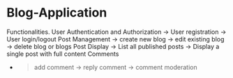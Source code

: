 # Blog-Application

Functionalities. 
User Authentication and Authorization
-> User registration
-> User login/logout
Post Management
	-> create new blog
	-> edit existing blog
	-> delete blog or blogs
Post Display
-> List all published posts
-> Display a single post with full content
Comments
- > add comment
-> reply comment
-> comment moderation



